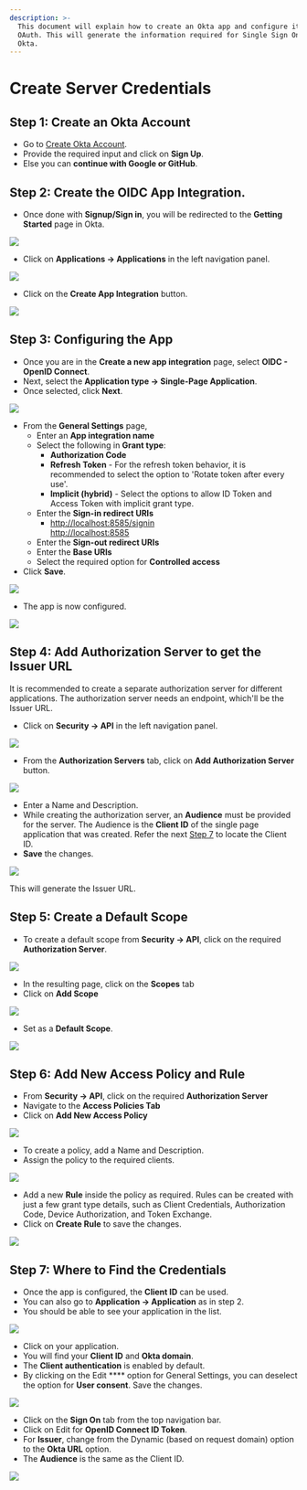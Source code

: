 ```yaml
---
description: >-
  This document will explain how to create an Okta app and configure it for
  OAuth. This will generate the information required for Single Sign On with
  Okta.
---
```


# Create Server Credentials

## Step 1: Create an Okta Account

* Go to [Create Okta Account](https://developer.okta.com/signup/).
* Provide the required input and click on **Sign Up**.
* Else you can **continue with Google or GitHub**.

## Step 2: Create the OIDC App Integration.

* Once done with **Signup/Sign in**, you will be redirected to the **Getting Started** page in Okta.

![](<../../../.gitbook/assets/image (56) (1).png>)

* Click on **Applications -> Applications** in the left navigation panel.

![](<../../../.gitbook/assets/image (10) (1).png>)

* Click on the **Create App Integration** button.

![](<../../../.gitbook/assets/image (11) (1) (1) (1) (1) (2).png>)

## Step 3: Configuring the App

* Once you are in the **Create a new app integration** page, select **OIDC - OpenID Connect**.
* Next, select the **Application type -> Single-Page Application**.
* Once selected, click **Next**.

![](<../../../.gitbook/assets/image (41) (1).png>)

* From the **General Settings** page,
  * Enter an **App integration name**
  * Select the following in **Grant type**:
    * **Authorization Code**
    * **Refresh Token** - For the refresh token behavior, it is recommended to select the option to 'Rotate token after every use'.
    * **Implicit (hybrid)** - Select the options to allow ID Token and Access Token with implicit grant type.
  * Enter the **Sign-in redirect URIs**
    * [http://localhost:8585/signin\
      http://localhost:8585](http://localhost:8585/signinhttp://localhost:8585)
  * Enter the **Sign-out redirect URIs**
  * Enter the **Base URIs**
  * Select the required option for **Controlled access**
* Click **Save**.

![](<../../../.gitbook/assets/image (20) (1) (1) (1) (1) (1) (1).png>)

* The app is now configured.

![](<../../../.gitbook/assets/image (28) (1).png>)

## Step 4: Add Authorization Server to get the Issuer URL

It is recommended to create a separate authorization server for different applications. The authorization server needs an endpoint, which'll be the Issuer URL.

* Click on **Security -> API** in the left navigation panel.

![](<../../../.gitbook/assets/image (17) (1).png>)

* From the **Authorization Servers** tab, click on **Add Authorization Server** button.

![](<../../../../.gitbook/assets/image (29) (1) (1).png>)

* Enter a Name and Description.
* While creating the authorization server, an **Audience** must be provided for the server. The Audience is the **Client ID** of the single page application that was created. Refer the next [Step 7](create-server-credentials.md#step-7-where-to-find-the-credentials) to locate the Client ID.
* **Save** the changes.

![](<../../../.gitbook/assets/image (32) (1).png>)

This will generate the Issuer URL.

## Step 5: Create a Default Scope

* To create a default scope from **Security -> API**, click on the required **Authorization Server**.

![](<../../../.gitbook/assets/image (71) (1).png>)

* In the resulting page, click on the **Scopes** tab
* Click on **Add Scope**

![](<../../../.gitbook/assets/image (51) (1).png>)

* Set as a **Default Scope**.

![](<../../../.gitbook/assets/image (73).png>)

## Step 6: Add New Access Policy and Rule

* From **Security -> API**, click on the required **Authorization Server**
* Navigate to the **Access Policies Tab**
* Click on **Add New Access Policy**

![](<../../../.gitbook/assets/image (37) (1).png>)

* To create a policy, add a Name and Description.
* Assign the policy to the required clients.

![](<../../../.gitbook/assets/image (2) (1) (1) (1) (1).png>)

* Add a new **Rule** inside the policy as required. Rules can be created with just a few grant type details, such as Client Credentials, Authorization Code, Device Authorization, and Token Exchange.
* Click on **Create Rule** to save the changes.

![](<../../../.gitbook/assets/image (40) (1).png>)

## Step 7: Where to Find the Credentials

* Once the app is configured, the **Client ID** can be used.
* You can also go to **Application -> Application** as in step 2.
* You should be able to see your application in the list.

![](<../../../../.gitbook/assets/image (35) (1) (1) (1) (1) (1) (8).png>)

* Click on your application.
* You will find your **Client ID** and **Okta domain**.
* The **Client authentication** is enabled by default.
* By clicking on the Edit \*\*\*\* option for General Settings, you can deselect the option for **User consent**. Save the changes.

![](<../../../.gitbook/assets/image (1) (1) (1) (1) (1).png>)

* Click on the **Sign On** tab from the top navigation bar.
* Click on Edit for **OpenID Connect ID Token**.
* For **Issuer**, change from the Dynamic (based on request domain) option to the **Okta URL** option.
* The **Audience** is the same as the Client ID.

![](<../../../.gitbook/assets/image (5) (1) (1) (1) (2).png>)
